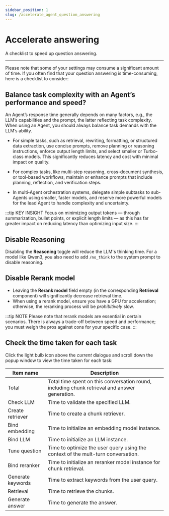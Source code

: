 ```yaml
---
sidebar_position: 1
slug: /accelerate_agent_question_answering
---
```


# Accelerate answering

A checklist to speed up question answering.

---

Please note that some of your settings may consume a significant amount of time. If you often find that your question answering is time-consuming, here is a checklist to consider:

## Balance task complexity with an Agent’s performance and speed?

An Agent’s response time generally depends on many factors, e.g., the LLM’s capabilities and the prompt, the latter reflecting task complexity. When using an Agent, you should always balance task demands with the LLM’s ability.

- For simple tasks, such as retrieval, rewriting, formatting, or structured data extraction, use concise prompts, remove planning or reasoning instructions, enforce output length limits, and select smaller or Turbo-class models. This significantly reduces latency and cost with minimal impact on quality.

- For complex tasks, like multi-step reasoning, cross-document synthesis, or tool-based workflows, maintain or enhance prompts that include planning, reflection, and verification steps.

- In multi-Agent orchestration systems, delegate simple subtasks to sub-Agents using smaller, faster models, and reserve more powerful models for the lead Agent to handle complexity and uncertainty.

:::tip KEY INSIGHT
Focus on minimizing output tokens — through summarization, bullet points, or explicit length limits — as this has far greater impact on reducing latency than optimizing input size.
:::

## Disable Reasoning

Disabling the **Reasoning** toggle will reduce the LLM's thinking time. For a model like Qwen3, you also need to add `/no_think` to the system prompt to disable reasoning.

## Disable Rerank model

- Leaving the **Rerank model** field empty (in the corresponding **Retrieval** component) will significantly decrease retrieval time.
- When using a rerank model, ensure you have a GPU for acceleration; otherwise, the reranking process will be *prohibitively* slow.

:::tip NOTE
Please note that rerank models are essential in certain scenarios. There is always a trade-off between speed and performance; you must weigh the pros against cons for your specific case.
:::

## Check the time taken for each task

Click the light bulb icon above the *current* dialogue and scroll down the popup window to view the time taken for each task:



| Item name         | Description                                                                                   |
| ----------------- | --------------------------------------------------------------------------------------------- |
| Total             | Total time spent on this conversation round, including chunk retrieval and answer generation. |
| Check LLM         | Time to validate the specified LLM.                                                           |
| Create retriever  | Time to create a chunk retriever.                                                             |
| Bind embedding    | Time to initialize an embedding model instance.                                               |
| Bind LLM          | Time to initialize an LLM instance.                                                           |
| Tune question     | Time to optimize the user query using the context of the mult-turn conversation.              |
| Bind reranker     | Time to initialize an reranker model instance for chunk retrieval.                            |
| Generate keywords | Time to extract keywords from the user query.                                                 |
| Retrieval         | Time to retrieve the chunks.                                                                  |
| Generate answer   | Time to generate the answer.                                                                  |
